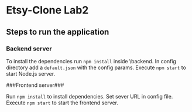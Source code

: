 # Etsy-Clone Lab2 

## Steps to run the application

### Backend server

To install the dependencies run `npm install` inside \backend.
In config directory add a `default.json` with the config params.
Execute `npm start` to start Node.js server.

###Frontend server###

Run `npm install` to install dependencies.
Set sever URL in config file.
Execute `npm start` to start the frontend server.
